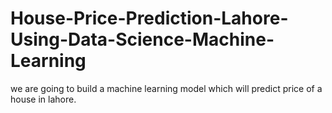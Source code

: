 # House-Price-Prediction-Lahore-Using-Data-Science-Machine-Learning

we are going to build a machine learning model which will predict price of a house in lahore.
